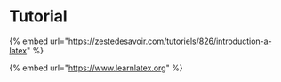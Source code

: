 # Tutorial

{% embed url="https://zestedesavoir.com/tutoriels/826/introduction-a-latex" %}

{% embed url="https://www.learnlatex.org" %}
